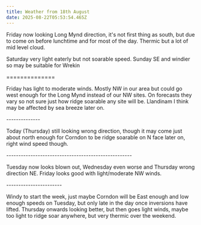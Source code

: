 ```yaml
---
title: Weather from 18th August
date: 2025-08-22T05:53:54.465Z
---
```

Friday now looking Long Mynd direction, it's not first thing as south, but due to come on before lunchtime and for most of the day.  Thermic but a lot of mid level cloud.

Saturday very light eaterly but not soarable speed.  Sunday SE and windier so may be suitable for Wrekin

\==============

Friday has light to moderate winds. Mostly NW in our area but could go west enough for the Long Mynd instead of our NW sites. On forecasts they vary so not sure just how ridge soarable any site will be.  Llandinam I think may be affected by sea breeze later on.

\--------------

Today (Thursday) still looking wrong direction, though it may come just about north enough for Corndon to be ridge soarable on N face later on, right wind speed though.

\----------------------------------------------------

Tuesday now looks blown out, Wednesday even worse and Thursday wrong direction NE.  Friday looks good with light/moderate NW winds.   

\-----------------------

Windy to start the week, just maybe Corndon will be East enough and low enough speeds on Tuesday, but only late in the day once inversions have lifted.  Thursday onwards looking better, but then goes light winds, maybe too light to ridge soar anywhere, but very thermic over the weekend.